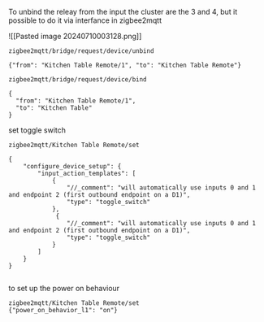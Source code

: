 
To unbind the releay from the input the cluster are the 3 and 4, but it possible to do it via interfance in zigbee2mqtt

![[Pasted image 20240710003128.png]]
```
zigbee2mqtt/bridge/request/device/unbind

{"from": "Kitchen Table Remote/1", "to": "Kitchen Table Remote"}
```

```
zigbee2mqtt/bridge/request/device/bind

{
  "from": "Kitchen Table Remote/1", 
  "to": "Kitchen Table"
}

```

set toggle switch
```
zigbee2mqtt/Kitchen Table Remote/set

{
    "configure_device_setup": {
        "input_action_templates": [
            {
                "//_comment": "will automatically use inputs 0 and 1 and endpoint 2 (first outbound endpoint on a D1)",
                "type": "toggle_switch"
            },
             {
                "//_comment": "will automatically use inputs 0 and 1 and endpoint 2 (first outbound endpoint on a D1)",
                "type": "toggle_switch"
            }
        ]
    }
}


```


to set up the power on behaviour

```
zigbee2mqtt/Kitchen Table Remote/set
{"power_on_behavior_l1": "on"}

```



